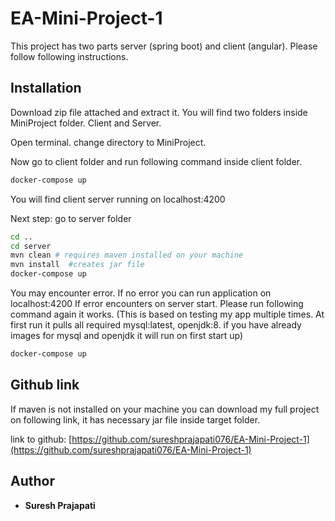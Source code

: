 # EA-Mini-Project-1

This project has two parts server (spring boot) and client (angular). Please follow following instructions.

## Installation

Download zip file attached and extract it. You will find two folders inside MiniProject folder.
Client and Server.

Open terminal. change directory to MiniProject.

Now go to client folder and run following command inside client folder.

```bash
docker-compose up

```
You will find client server running on localhost:4200

Next step: go to server folder

```bash
cd ..
cd server
mvn clean # requires maven installed on your machine
mvn install  #creates jar file
docker-compose up
```

You may encounter error. If no error you can run application on localhost:4200
If error encounters on server start. Please run following command again it works.
(This is based on testing my app multiple times. At first run it pulls all required mysql:latest, openjdk:8. if you have already images for mysql and openjdk it will run on first start up)
```bash
docker-compose up

```



## Github link

If maven is not installed on your machine you can download my full project on following link, it has necessary jar file inside target folder.

link to github: [https://github.com/sureshprajapati076/EA-Mini-Project-1](https://github.com/sureshprajapati076/EA-Mini-Project-1) 


## Author
* **Suresh Prajapati** 
